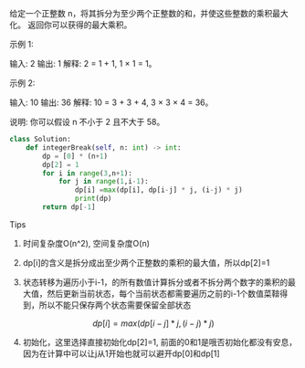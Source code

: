 给定一个正整数 n，将其拆分为至少两个正整数的和，并使这些整数的乘积最大化。 返回你可以获得的最大乘积。

示例 1:

输入: 2
输出: 1
解释: 2 = 1 + 1, 1 × 1 = 1。

示例 2:

输入: 10
输出: 36
解释: 10 = 3 + 3 + 4, 3 × 3 × 4 = 36。

说明: 你可以假设 n 不小于 2 且不大于 58。



```python
class Solution:
    def integerBreak(self, n: int) -> int:
        dp = [0] * (n+1)
        dp[2] = 1 
        for i in range(3,n+1):
            for j in range(1,i-1):
                dp[i] =max(dp[i], dp[i-j] * j, (i-j) * j)
                print(dp)
        return dp[-1]
```



Tips

1. 时间复杂度O(n^2), 空间复杂度O(n)

2. dp[i]的含义是拆分成出至少两个正整数的乘积的最大值，所以dp[2]=1

3. 状态转移为遍历小于i-1，的所有数值计算拆分或者不拆分两个数字的乘积的最大值，然后更新当前状态，每个当前状态都需要遍历之前的i-1个数值菜鞥得到，所以不能只保存两个状态需要保留全部状态

$$
dp[i] = max(dp[i-j]*j, (i-j)*j)
$$

4. 初始化，这里选择直接初始化dp[2]=1, 前面的0和1是哦否初始化都没有安息，因为在计算中可以让j从1开始也就可以避开dp[0]和dp[1]